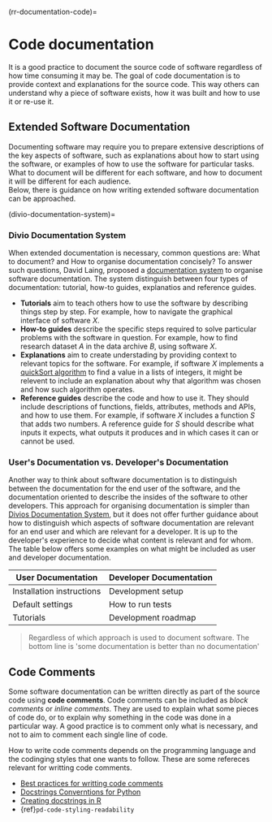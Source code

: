 (rr-documentation-code)=
# Code documentation

It is a good practice to document the source code of software regardless of how time consuming it may be. 
The goal of code documentation is to provide context and explanations for the source code. 
This way others can understand why a piece of software exists, how it was built and how to use it or re-use it. 

## Extended Software Documentation

Documenting software may require you to prepare extensive descriptions of the key aspects of software, 
such as explanations about how to start using the software, or examples of how to use the software for particular tasks. 
What to document will be different for each software, and how to document it will be different for each audience.   
Below, there is guidance on how writing extended software documentation can be approached.

(divio-documentation-system)=
### Divio Documentation System
When extended documentation is necessary, common questions are: What to document? and 
How to organise documentation concisely?
To answer such questions, David Laing, proposed a [documentation system](https://docs.divio.com/documentation-system/) to organise software documentation. 
The system distinguish between four types of documentation: tutorial, how-to guides, explanatios and reference guides.

* **Tutorials** aim to teach others how to use the software by describing things step by step.
For example, how to navigate the graphical interface of software $X$.
* **How-to guides** describe the specific steps required to solve particular problems with the software in question.
For example, how to find research dataset $A$ in the data archive $B$, using software $X$.
* **Explanations** aim to create understading by providing context to relevant topics for the software.
For example, if software $X$ implements a [quickSort algorithm](https://www.geeksforgeeks.org/quick-sort/) to find a value in a lists of integers,
it might be relevent to include an explanation about why that algorithm was chosen and how such algorithm operates.
* **Reference guides** describe the code and how to use it. 
They should include  descriptions of functions, fields, attributes, methods and APIs, and how to use them.
For example, if software $X$ includes a function $S$ that adds two numbers. 
A reference guide for $S$ should describe what inputs it expects, what outputs it produces and in which cases it can or cannot be used. 

### User's Documentation vs. Developer's Documentation

Another way to think about software documentation is to distinguish between the documentation for the end user of the software, 
and the documentation oriented to describe the insides of the software to other developers. 
This approach for organising documentation is simpler than [Divios Documentation System](#divio-documentation-system), 
but it does not offer further guidance about how to distinguish which aspects of software documentation are relevant for an end user and which are relevant for a developer. 
It is up to the developer's experience to decide what content is relevant and for whom.
The table below offers some examples on what might be included as user and developer documentation.

| User Documentation | Developer Documentation |
|----------|----------|
| Installation instructions  | Development setup  |
| Default settings  | How to run tests  |s
| Tutorials | Development roadmap |

> Regardless of which approach is used to document software. The bottom line is 'some documentation is better than no documentation'

## Code Comments 

Some software documentation can be written directly as part of the source code using **code comments**.
Code comments can be included as *block comments* or *inline comments*. 
They are used to explain what some pieces of code do, or to explain why something in the code was done in a particular way. 
A good practice is to comment only what is necessary, and not to aim to comment each single line of code. 

How to write code comments depends on the programming language and the codinging styles that one wants to follow. These are some refereces relevant for writting code comments.

- [Best practices for writting code comments](https://stackoverflow.blog/2021/12/23/best-practices-for-writing-code-comments/)
- [Docstrings Converntions for Python](https://peps.python.org/pep-0257/)
- [Creating docstrings in R](https://josephcrispell.github.io/2021/07/26/creating-R-docstring.html)
- {ref}`pd-code-styling-readability`
